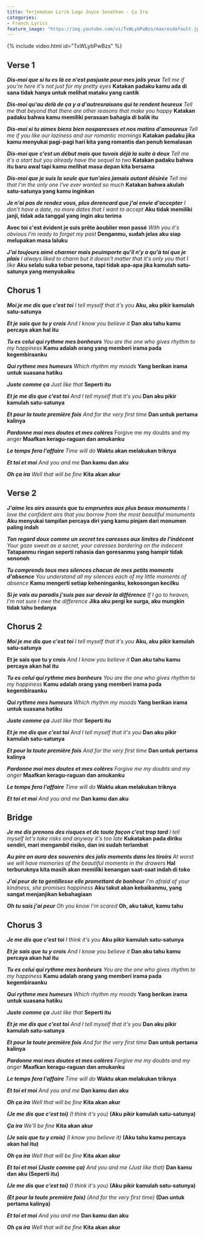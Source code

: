 ```yaml
---
title: Terjemahan Lirik Lagu Joyce Jonathan - Ça Ira
categories:
- French Lyrics
feature_image: "https://img.youtube.com/vi/TxWLybPwBzs/maxresdefault.jpg"
--- 
```


<!-- more -->

{% include video.html id="TxWLybPwBzs" %}

## Verse 1

***Dis-moi que si tu es là ce n'est pasjuste pour mes jolis yeux***
*Tell me if you're here it's not just for my pretty eyes*
**Katakan padaku kamu ada di sana tidak hanya untuk melihat mataku yang cantik**

***Dis-moi qu'au delà de ça y a d'autresraisons qui te rendent heureux***
*Tell me that beyond that there are other reasons that make you happy*
**Katakan padaku bahwa kamu memiliki perasaan bahagia di balik itu**

***Dis-moi si tu aimes biens bien nosparesses et nos matins d'amoureux***
*Tell me if you like our laziness and our romantic mornings*
**Katakan padaku jika kamu menyukai pagi-pagi hari kita yang romantis dan penuh kemalasan**

***Dis-moi que c'est un début mais que tuvois déjà la suite à deux***
*Tell me it's a start but you already have the sequel to two*
**Katakan padaku bahwa itu baru awal tapi kamu melihat masa depan kita bersama**

***Dis-moi que je suis la seule que tun'aies jamais autant désirée***
*Tell me that I'm the only one I've ever wanted so much*
**Katakan bahwa akulah satu-satunya yang kamu inginkan**

***Je n'ai pas de rendez vous, plus derencard que j'ai envie d'accepter***
*I don't have a date, no more dates that I want to accept*
**Aku tidak memiliki janji, tidak ada tanggal yang ingin aku terima**

**Avec toi c'est évident je suis prête àoublier mon passé**
*With you it's obvious I'm ready to forget my past*
**Denganmu, sudah jelas aku siap melupakan masa laluku**

***J'ai toujours aimé charmer mais peuimporte qu'il n'y a qu'à toi que je plais***
*I always liked to charm but it doesn't matter that it's only you that I like*
**Aku selalu suka tebar pesona, tapi tidak apa-apa jika kamulah satu-satunya yang menyukaiku**

## Chorus 1

***Moi je me dis que c'est toi***
*I tell myself that it's you*
**Aku, aku pikir kamulah satu-satunya**

***Et je sais que tu y crois***
*And I know you believe it*
**Dan aku tahu kamu percaya akan hal itu**

***Tu es celui qui rythme mes bonheurs***
*You are the one who gives rhythm to my happiness*
**Kamu adalah orang yang memberi irama pada kegembiraanku**

***Qui rythme mes humeurs***
*Which rhythm my moods*
**Yang berikan irama untuk suasana hatiku**

***Juste comme ça***
*Just like that*
**Seperti itu**

***Et je me dis que c'est toi***
*And I tell myself that it's you*
**Dan aku pikir kamulah satu-satunya**

***Et pour la toute première fois***
*And for the very first time*
**Dan untuk pertama kalinya**

***Pardonne moi mes doutes et mes colères***
Forgive me my doubts and my anger
**Maafkan keragu-raguan dan amukanku**

***Le temps fera l'affaire***
*Time will do*
**Waktu akan melakukan triknya**

***Et toi et moi***
*And you and me*
**Dan kamu dan aku**

***Oh ça ira***
*Well that will be fine*
**Kita akan akur**

## Verse 2

***J'aime les airs assurés que tu empruntes aux plus beaux monuments***
*I love the confident airs that you borrow from the most beautiful monuments*
**Aku menyukai tampilan percaya diri yang kamu pinjam dari monumen paling indah**

***Ton regard doux comme un secret tes caresses aux limites de l'indécent***
*Your gaze sweet as a secret, your caresses bordering on the indecent*
**Tatapanmu ringan seperti rahasia dan goresanmu yang hampir tidak senonoh**

***Tu comprends tous mes silences chacun de mes petits moments d'absence***
*You understand all my silences each of my little moments of absence*
**Kamu mengerti setiap keheninganku, kekosongan kecilku**

***Si je vais au paradis j'suis pas sur devoir la différence***
*If I go to heaven, I'm not sure I owe the difference*
**Jika aku pergi ke surga, aku mungkin tidak tahu bedanya**

## Chorus 2

***Moi je me dis que c'est toi***
*I tell myself that it's you*
**Aku, aku pikir kamulah satu-satunya**

**Et je sais que tu y crois**
*And I know you believe it*
**Dan aku tahu kamu percaya akan hal itu**

***Tu es celui qui rythme mes bonheurs***
*You are the one who gives rhythm to my happiness*
**Kamu adalah orang yang memberi irama pada kegembiraanku**

***Qui rythme mes humeurs***
*Which rhythm my moods*
**Yang berikan irama untuk suasana hatiku**

***Juste comme ça***
*Just like that*
**Seperti itu**

***Et je me dis que c'est toi***
*And I tell myself that it's you*
**Dan aku pikir kamulah satu-satunya**

***Et pour la toute première fois***
*And for the very first time*
**Dan untuk pertama kalinya**

***Pardonne moi mes doutes et mes colères***
*Forgive me my doubts and my anger*
**Maafkan keragu-raguan dan amukanku**

***Le temps fera l'affaire***
*Time will do*
**Waktu akan melakukan triknya**

***Et toi et moi***
*And you and me*
**Dan kamu dan aku**

## Bridge

***Je me dis prenons des risques et de toute façon c'est trop tard***
*I tell myself let's take risks and anyway it's too late*
**Kukatakan pada diriku sendiri, mari mengambil risiko, dan ini sudah terlambat**

***Au pire on aura des souvenirs des jolis moments dans les tiroirs***
*At worst we will have memories of the beautiful moments in the drawers*
**Hal terburuknya kita masih akan memiliki kenangan saat-saat indah di toko**

***J'ai peur de ta gentillesse elle promettant de bonheur***
*I'm afraid of your kindness, she promises happiness*
**Aku takut akan kebaikanmu, yang sangat menjanjikan kebahagiaan**

***Oh tu sais j'ai peur***
*Oh you know I'm scared*
**Oh, aku takut, kamu tahu**

## Chorus 3

***Je me dis que c'est toi***
*I think it's you*
**Aku pikir kamulah satu-satunya**

***Et je sais que tu y crois***
*And I know you believe it*
**Dan aku tahu kamu percaya akan hal itu**

***Tu es celui qui rythme mes bonheurs***
*You are the one who gives rhythm to my happiness*
**Kamu adalah orang yang memberi irama pada kegembiraanku**

***Qui rythme mes humeurs***
*Which rhythm my moods*
**Yang berikan irama untuk suasana hatiku**

***Juste comme ça***
*Just like that*
**Seperti itu**

***Et je me dis que c'est toi***
*And I tell myself that it's you*
**Dan aku pikir kamulah satu-satunya**

***Et pour la toute première fois***
*And for the very first time*
**Dan untuk pertama kalinya**

***Pardonne moi mes doutes et mes colères***
*Forgive me my doubts and my anger*
**Maafkan keragu-raguan dan amukanku**

***Le temps fera l'affaire***
*Time will do*
**Waktu akan melakukan triknya**

***Et toi et moi***
*And you and me*
**Dan kamu dan aku**

***Oh ça ira***
*Well that will be fine*
**Kita akan akur**

***(Je me dis que c'est toi)***
*(I think it's you)*
**(Aku pikir kamulah satu-satunya)**

***Ça ira***
*We'll be fine*
**Kita akan akur**

***(Je sais que tu y crois)***
*(I know you believe it)*
**(Aku tahu kamu percaya akan hal itu)**

***Oh ça ira***
*Well that will be fine*
**Kita akan akur**

***Et toi et moi (Juste comme ça)***
*And you and me (Just like that)*
**Dan kamu dan aku (Seperti itu)**

***(Je me dis que c'est toi)***
*(I think it's you)*
**(Aku pikir kamulah satu-satunya)**

***(Et pour la toute première fois)***
*(And for the very first time)*
**(Dan untuk pertama kalinya)**

***Et toi et moi***
*And you and me*
**Dan kamu dan aku**

***Oh ça ira***
*Well that will be fine*
**Kita akan akur**